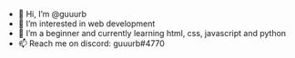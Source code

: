 - 👋 Hi, I’m @guuurb
- 👀 I’m interested in web development
- 🌱 I’m a beginner and currently learning html, css, javascript and python
- 📫 Reach me on discord: guuurb#4770
